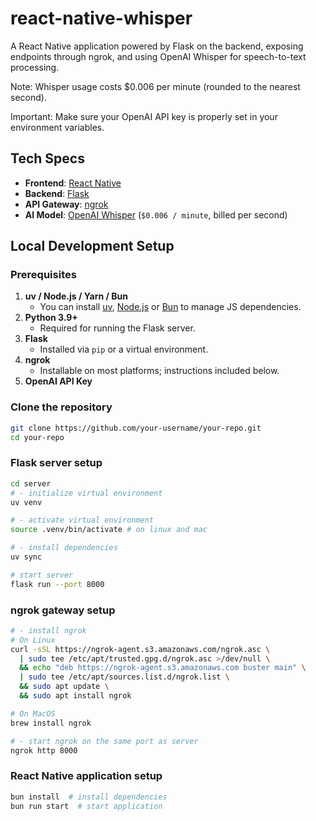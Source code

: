 # react-native-whisper

A React Native application powered by Flask on the backend, exposing endpoints through ngrok, and using OpenAI Whisper for speech-to-text processing.

Note: Whisper usage costs $0.006 per minute (rounded to the nearest second).

Important: Make sure your OpenAI API key is properly set in your environment variables.

## Tech Specs

- **Frontend**: [React Native](https://reactnative.dev/)
- **Backend**: [Flask](https://flask.palletsprojects.com/)
- **API Gateway**: [ngrok](https://ngrok.com/)
- **AI Model**: [OpenAI Whisper](https://openai.com/blog/whisper/) (`$0.006 / minute`, billed per second)

## Local Development Setup

### Prerequisites

1. **uv / Node.js / Yarn / Bun**
   - You can install [uv](https://docs.astral.sh/uv/), [Node.js](https://nodejs.org/) or [Bun](https://bun.sh/) to manage JS dependencies.
2. **Python 3.9+**
   - Required for running the Flask server.
3. **Flask**
   - Installed via `pip` or a virtual environment.
4. **ngrok**
   - Installable on most platforms; instructions included below.
5. **OpenAI API Key**

### Clone the repository

```bash
git clone https://github.com/your-username/your-repo.git
cd your-repo
```

### Flask server setup

```bash
cd server
# - initialize virtual environment
uv venv

# - activate virtual environment
source .venv/bin/activate # on linux and mac

# - install dependencies
uv sync

# start server
flask run --port 8000
```

### ngrok gateway setup

```bash
# - install ngrok
# On Linux
curl -sSL https://ngrok-agent.s3.amazonaws.com/ngrok.asc \
  | sudo tee /etc/apt/trusted.gpg.d/ngrok.asc >/dev/null \
  && echo "deb https://ngrok-agent.s3.amazonaws.com buster main" \
  | sudo tee /etc/apt/sources.list.d/ngrok.list \
  && sudo apt update \
  && sudo apt install ngrok

# On MacOS
brew install ngrok

# - start ngrok on the same port as server
ngrok http 8000
```

### React Native application setup

```bash
bun install  # install dependencies
bun run start  # start application
```
